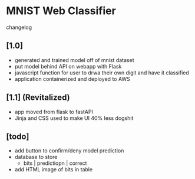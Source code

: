# MNIST Web Classifier

changelog
## [1.0]
- generated and trained model off of mnist dataset
- put model behind API on webapp with Flask
- javascript function for user to drwa their own digit and have it classified
- application containerized and deployed to AWS

## [1.1] (Revitalized)
- app moved from flask to fastAPI
- Jinja and CSS used to make UI 40% less dogshit



## [todo]
- add button to confirm/deny model prediction 
- database to store
  - bits | predictiopn | correct
- add HTML image of bits in table
